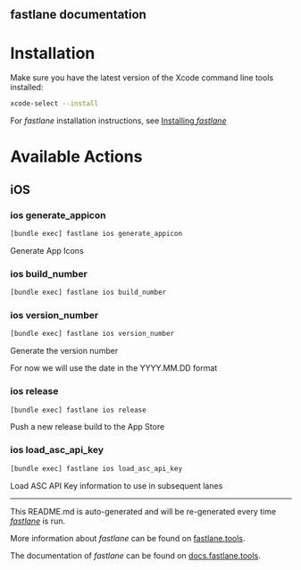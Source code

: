 fastlane documentation
----

# Installation

Make sure you have the latest version of the Xcode command line tools installed:

```sh
xcode-select --install
```

For _fastlane_ installation instructions, see [Installing _fastlane_](https://docs.fastlane.tools/#installing-fastlane)

# Available Actions

## iOS

### ios generate_appicon

```sh
[bundle exec] fastlane ios generate_appicon
```

Generate App Icons

### ios build_number

```sh
[bundle exec] fastlane ios build_number
```



### ios version_number

```sh
[bundle exec] fastlane ios version_number
```

Generate the version number

For now we will use the date in the YYYY.MM.DD format

### ios release

```sh
[bundle exec] fastlane ios release
```

Push a new release build to the App Store

### ios load_asc_api_key

```sh
[bundle exec] fastlane ios load_asc_api_key
```

Load ASC API Key information to use in subsequent lanes

----

This README.md is auto-generated and will be re-generated every time [_fastlane_](https://fastlane.tools) is run.

More information about _fastlane_ can be found on [fastlane.tools](https://fastlane.tools).

The documentation of _fastlane_ can be found on [docs.fastlane.tools](https://docs.fastlane.tools).
